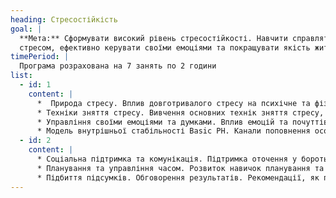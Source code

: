 ```yaml
---
heading: Стресостійкість
goal: |
  **Мета:** Сформувати високий рівень стресостійкості. Навчити справлятися зі
  стресом, ефективно керувати своїми емоціями та покращувати якість життя
timePeriod: |
  Програма розрахована на 7 занять по 2 години
list:
  - id: 1
    content: |
      *  Природа стресу. Вплив довготривалого стресу на психічне та фізичне здоров'я. Оцінка рівня стресу за допомогою опитувальників та тестів. Установки та життєві правила, що дозволяють регулювати рівень стресу
      * Техніки зняття стресу. Вивчення основних технік зняття стресу, таких як дихання, прогресивна релаксація м'язів, техніки EDRM і т.д. Обговорення ефективності різних методів та їх відповідності ситуації та потребам
      * Управління своїми емоціями та думками. Вплив емоцій та почуттів, вміння взаємодіяти з емоціями. Практичні вправи щодо розвитку навичок управління своїми думками
      * Модель внутрішньої стабільності Basic PH. Канали поповнення особистісних ресурсів. Визначення провідних каналів кожного учасника за допомогою анкет та практичної вправи. Планування способів відновлення особистісних ресурсів
  - id: 2
    content: |
      * Соціальна підтримка та комунікація. Підтримка оточення у боротьбі зі стресом. Можливі джерела підтримки. Розвиток навичок комунікації та вміння просити про допомогу. Особистісні кордони. Вміння відстоювати особисті межі, зберігаючи повагу до оточуючих
      * Планування та управління часом. Розвиток навичок планування та управління часом для зниження рівня стресу. Оптимізація часу у повсякденному житті. Підбір прийомів керування часом відповідно до індивідуальних особливостей. Вміння розставляти пріоритети
      * Підбиття підсумків. Обговорення результатів. Рекомендації, як підтримувати та розвивати свої навички в майбутньому. Тестування рівня стресу та тривоги для оцінки ефективності програми
---
```

